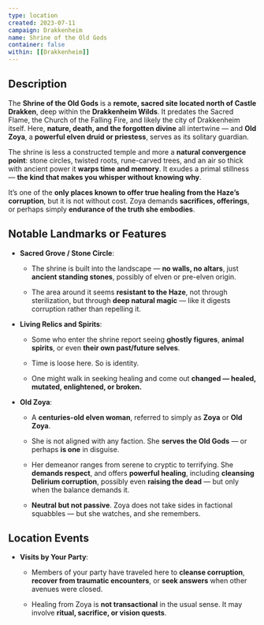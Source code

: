 ```yaml
---
type: location
created: 2023-07-11
campaign: Drakkenheim
name: Shrine of the Old Gods
container: false
within: [[Drakkenheim]]
---
```

## Description

The **Shrine of the Old Gods** is a **remote, sacred site located north of Castle Drakken**, deep within the **Drakkenheim Wilds**. It predates the Sacred Flame, the Church of the Falling Fire, and likely the city of Drakkenheim itself. Here, **nature, death, and the forgotten divine** all intertwine — and **Old Zoya**, a **powerful elven druid or priestess**, serves as its solitary guardian.

The shrine is less a constructed temple and more a **natural convergence point**: stone circles, twisted roots, rune-carved trees, and an air so thick with ancient power it **warps time and memory**. It exudes a primal stillness — **the kind that makes you whisper without knowing why**.

It’s one of the **only places known to offer true healing from the Haze’s corruption**, but it is not without cost. Zoya demands **sacrifices, offerings**, or perhaps simply **endurance of the truth she embodies**.

## Notable Landmarks or Features

- **Sacred Grove / Stone Circle**:
    
    - The shrine is built into the landscape — **no walls, no altars**, just **ancient standing stones**, possibly of elven or pre-elven origin.
        
    - The area around it seems **resistant to the Haze**, not through sterilization, but through **deep natural magic** — like it digests corruption rather than repelling it.
        
- **Living Relics and Spirits**:
    
    - Some who enter the shrine report seeing **ghostly figures**, **animal spirits**, or even **their own past/future selves**.
        
    - Time is loose here. So is identity.
        
    - One might walk in seeking healing and come out **changed — healed, mutated, enlightened, or broken.**
        
- **Old Zoya**:
    
    - A **centuries-old elven woman**, referred to simply as **Zoya** or **Old Zoya**.
        
    - She is not aligned with any faction. She **serves the Old Gods** — or perhaps **is one** in disguise.
        
    - Her demeanor ranges from serene to cryptic to terrifying. She **demands respect**, and offers **powerful healing**, including **cleansing Delirium corruption**, possibly even **raising the dead** — but only when the balance demands it.
        
    - **Neutral but not passive**. Zoya does not take sides in factional squabbles — but she watches, and she remembers.
        

## Location Events

- **Visits by Your Party**:
    
    - Members of your party have traveled here to **cleanse corruption**, **recover from traumatic encounters**, or **seek answers** when other avenues were closed.
        
    - Healing from Zoya is **not transactional** in the usual sense. It may involve **ritual, sacrifice, or vision quests**.